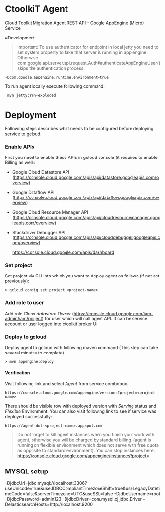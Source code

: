 CtoolkiT Agent
==============

Cloud Toolkit Migration Agent REST API - Google AppEngine (Micro) Service

#Development
> Important: To use authenticator for endpoint in local jetty you need to set system property to fake that server is 
running in app engine. Otherwise com.google.api.server.spi.request.Auth#authenticateAppEngineUser() skips the authentication process:

    -Dcom.google.appengine.runtime.environment=true
    
To run agent locally execute following command:
     
     mvn jetty:run-exploded
    
# Deployment
Following steps describes what needs to be configured before deploying service to gcloud.
### Enable APIs
First you need to enable these APIs in gcloud console (it requires to enable Billing as well):
- Google Cloud Datastore API (https://console.cloud.google.com/apis/api/datastore.googleapis.com/overview)
- Google Dataflow API (https://console.cloud.google.com/apis/api/dataflow.googleapis.com/overview)
- Google Cloud Resource Manager API (https://console.cloud.google.com/apis/api/cloudresourcemanager.googleapis.com/overview)
- Stackdriver Debugger API (https://console.cloud.google.com/apis/api/clouddebugger.googleapis.com/overview)

    https://console.cloud.google.com/apis/dashboard

### Set project
Set project via CLI into which you want to deploy agent as follows (if not set previously):

    > gcloud config set project <project-name>

### Add role to user
Add role _Cloud datastore Owner_ (https://console.cloud.google.com/iam-admin/iam/project) for user which will call agent API. 
It can be service account or user logged into ctoolkit broker UI

### Deploy to gcloud
Deploy agent to gcloud with following maven command (This step can take several minutes to complete)

    > mvn appengine:deploy

#### Verification
Visit following link and select _Agent_ from service combobox.

    https://console.cloud.google.com/appengine/versions?project=<project-name>
      
There should be visible row with deployed version with _Serving_ status and _Flexible_ Environment. 
You can also visit following link to see if service was deployed successfully:

    https://agent-dot-<project-name>.appspot.com

> Do not forget to kill agent instances when you finish your work with agent, otherwise you will be charged by standard billing. 
(agent is running on flexible environment which does not serve with free quota as opposite to standard environment). You can stop
instances here: https://console.cloud.google.com/appengine/instances?project=<project-name>

## MYSQL setup 
-DjdbcUrl=jdbc:mysql://localhost:3306?useUnicode=true&useJDBCCompliantTimezoneShift=true&useLegacyDatetimeCode=false&serverTimezone=UTC&useSSL=false
-DjdbcUsername=root
-DjdbcPassword=admin123
-DjdbcDriver=com.mysql.cj.jdbc.Driver
-DelasticsearchHosts=http://localhost:9200